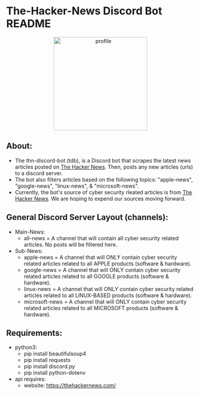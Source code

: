 # The-Hacker-News Discord Bot README

<p align="center">
  <img width="250" alt="profile" src="https://user-images.githubusercontent.com/15916367/154154660-dccf0534-a1f3-49a5-9664-f082fbcdb05e.png">
</p>

## About:
- The thn-discord-bot (tdb), is a Discord bot that scrapes the latest news articles posted on [The Hacker News](https://thehackernews.com/). Then, posts any new articles (urls) to a discord server.
- The bot also filters articles based on the following topics: "apple-news", "google-news", "linux-news", & "microsoft-news".
- Currently, the bot's source of cyber security rleated articles is from [The Hacker News](https://thehackernews.com/). We are hoping to expend our sources moving forward.

## General Discord Server Layout (channels):
- Main-News:
    - all-news  = A channel that will contain all cyber security related articles. No posts will be filtered here.
- Sub-News:
    - apple-news = A channel that will ONLY contain cyber security related articles related to all APPLE products (software & hardware).
    - google-news = A channel that will ONLY contain cyber security related articles related to all GOOGLE products (software & hardware).
    - linux-news = A channel that will ONLY contain cyber security related articles related to all LINUX-BASED products (software & hardware).
    - microsoft-news = A channel that will ONLY contain cyber security related articles related to all MICROSOFT products (software & hardware).

## Requirements:
- python3:
    - pip install beautifulsoup4
    - pip install requests
    - pip install discord.py
    - pip install python-dotenv
- api requires:
    - website: https://thehackernews.com/
